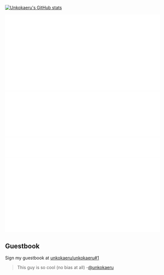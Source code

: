 [![Unkokaeru's GitHub stats](https://github-readme-stats.vercel.app/api?username=unkokaeru&theme=transparent)](https://github.com/anuraghazra/github-readme-stats)

![Classic Metrics](/metrics.classic.svg)
![Lines of Code Metrics](/metrics.plugin.lines.svg)
![Habits Metrics](/metrics.plugin.habits.charts.svg)
![WakaTime Metrics](/metrics.plugin.wakatime.svg)

## Guestbook

Sign my guestbook at [unkokaeru/unkokaeru#1](https://github.com/unkokaeru/unkokaeru/issues/1)

<!--START:guestbook-->
> This guy is so cool (no bias at all)
-[@unkokaeru](https://github.com/unkokaeru)
<!--END:guestbook-->
